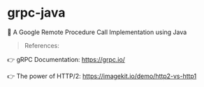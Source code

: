# grpc-java
:honeybee: A Google Remote Procedure Call Implementation using Java

> References:

:point_right: gRPC Documentation: https://grpc.io/

:point_right: The power of HTTP/2: https://imagekit.io/demo/http2-vs-http1
